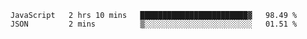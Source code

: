 <!--START_SECTION:waka-->

```text
JavaScript   2 hrs 10 mins   ████████████████████████▓   98.49 %
JSON         2 mins          ▒░░░░░░░░░░░░░░░░░░░░░░░░   01.51 %
```

<!--END_SECTION:waka-->


<!--
**Leorio21/Leorio21** is a ✨ _special_ ✨ repository because its `README.md` (this file) appears on your GitHub profile.

Here are some ideas to get you started:

- 🔭 I’m currently working on ...
- 🌱 I’m currently learning ...
- 👯 I’m looking to collaborate on ...
- 🤔 I’m looking for help with ...
- 💬 Ask me about ...
- 📫 How to reach me: ...
- 😄 Pronouns: ...
- ⚡ Fun fact: ...
-->
